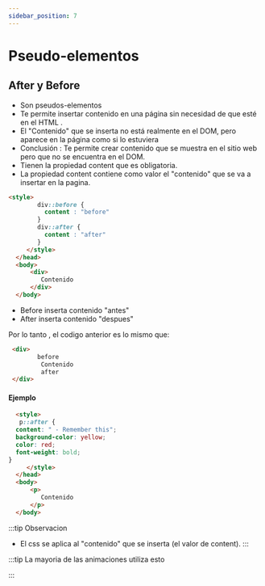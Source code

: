 ```yaml
---
sidebar_position: 7
---
```

# Pseudo-elementos

## After y Before
- Son pseudos-elementos
- Te permite insertar contenido en una página sin necesidad de que esté en el HTML .
-  El "Contenido" que se inserta no está realmente en el DOM, pero aparece en la página como si lo estuviera
- Conclusión : Te permite crear contenido que se muestra en el sitio web pero que no se encuentra en el DOM.
- Tienen la propiedad content que es obligatoria.
- La propiedad content contiene como valor  el "contenido" que se va a insertar en la pagina.


```html
<style>
        div::before {
          content : "before"
        }  
        div::after {
          content : "after"
        }
     </style>
  </head>
  <body>
      <div>
         Contenido
      </div>
  </body>
```
- Before inserta contenido "antes"
- After inserta contenido "despues"

Por lo tanto , el codigo anterior es lo mismo que:

```html
 <div>
        before
         Contenido
         after
 </div>
```

#### Ejemplo
```html
  <style>
   p::after {
  content: " - Remember this";
  background-color: yellow;
  color: red;
  font-weight: bold;
}
     </style>
  </head>
  <body>
      <p>
         Contenido
      </p>
  </body>
```



:::tip Observacion
- El css se aplica al "contenido" que se inserta (el valor de content).
:::

:::tip
La mayoria de las animaciones utiliza esto

:::



